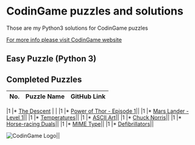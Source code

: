 # CodinGame puzzles and solutions

Those are my Python3 solutions for CodinGame puzzles

[For more info please visit CodinGame website](https://www.codingame.com)

Easy Puzzle (Python 3)
-----------
## Completed Puzzles
| No. | Puzzle Name                                                                                                                       | GitHub Link | 
|-----|-----------------------------------------------------------------------------------------------------------------------------------|-------------|

|1    |* [The Descent](https://www.codingame.com/training/easy/the-descent) | |
|1    |* [Power of Thor - Episode 1](https://www.codingame.com/training/easy/power-of-thor-episode-1)||
|1    |* [Mars Lander - Level 1](https://www.codingame.com/training/easy/mars-lander-episode-1)||
|1    |* [Temperatures](https://www.codingame.com/training/easy/temperatures)||
|1    |* [ASCII Art](https://www.codingame.com/training/easy/ascii-art)||
|1    |* [Chuck Norris](https://www.codingame.com/training/easy/chuck-norris)||
|1    |* [Horse-racing Duals](https://www.codingame.com/ide/puzzle/horse-racing-duals)||
|1    |* [MIME Type](https://www.codingame.com/ide/puzzle/mime-type)||
|1    |* [Defibrillators](https://www.codingame.com/ide/puzzle/defibrillators)||

![CodinGame Logo](https://logonoid.com/images/thumbs/codingame-logo.png)||



